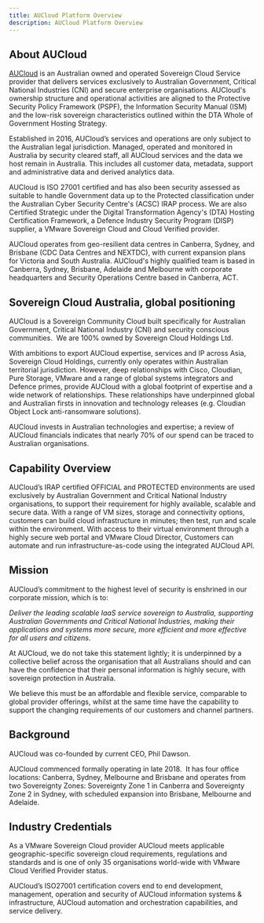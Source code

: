 ```yaml
---
title: AUCloud Platform Overview
description: AUCloud Platform Overview
---
```


## About AUCloud

[AUCloud](https://www.australiacloud.com.au/) is an Australian owned and operated Sovereign Cloud Service provider that delivers services exclusively to Australian Government, Critical National Industries (CNI) and secure enterprise organisations. AUCloud's ownership structure and operational activities are aligned to the Protective Security Policy Framework (PSPF), the Information Security Manual (ISM) and the low-risk sovereign characteristics outlined within the DTA Whole of Government Hosting Strategy.  
  
Established in 2016, AUCloud’s services and operations are only subject to the Australian legal jurisdiction. Managed, operated and monitored in Australia by security cleared staff, all AUCloud services and the data we host remain in Australia. This includes all customer data, metadata, support and administrative data and derived analytics data.  
  
AUCloud is ISO 27001 certified and has also been security assessed as suitable to handle Government data up to the Protected classification under the Australian Cyber Security Centre's (ACSC) IRAP process. We are also Certified Strategic under the Digital Transformation Agency's (DTA) Hosting Certification Framework, a Defence Industry Security Program (DISP) supplier, a VMware Sovereign Cloud and Cloud Verified provider.
  
AUCloud operates from geo-resilient data centres in Canberra, Sydney, and Brisbane (CDC Data Centres and NEXTDC), with current expansion plans for Victoria and South Australia. AUCloud's highly qualified team is based in Canberra, Sydney, Brisbane, Adelaide and Melbourne with corporate headquarters and Security Operations Centre based in Canberra, ACT.

## Sovereign Cloud Australia, global positioning  

AUCloud is a Sovereign Community Cloud built specifically for Australian Government, Critical National Industry (CNI) and security conscious communities.  We are 100% owned by Sovereign Cloud Holdings Ltd.

With ambitions to export AUCloud expertise, services and IP across Asia, Sovereign Cloud Holdings, currently only operates within Australian territorial jurisdiction. However, deep relationships with Cisco, Cloudian, Pure Storage, VMware and a range of global systems integrators and Defence primes, provide AUCloud with a global footprint of expertise and a wide network of relationships. These relationships have underpinned global and Australian firsts in innovation and technology releases (e.g. Cloudian Object Lock anti-ransomware solutions).

AUCloud invests in Australian technologies and expertise; a review of AUCloud financials indicates that nearly 70% of our spend can be traced to Australian organisations.

## Capability Overview

AUCloud’s IRAP certified OFFICIAL and PROTECTED environments are used exclusively by Australian Government and Critical National Industry organisations, to support their requirement for highly available, scalable and secure data. With a range of VM sizes, storage and connectivity options, customers can build cloud infrastructure in minutes; then test, run and scale within the environment. With access to their virtual environment through a highly secure web portal and VMware Cloud Director, Customers can automate and run infrastructure-as-code using the integrated AUCloud API.

## Mission

AUCloud’s commitment to the highest level of security is enshrined in our corporate mission, which is to:

_Deliver the leading scalable IaaS service sovereign to Australia, supporting Australian Governments and Critical National Industries, making their applications and systems more secure, more efficient and more effective for all users and citizens_.

At AUCloud, we do not take this statement lightly; it is underpinned by a collective belief across the organisation that all Australians should and can have the confidence that their personal information is highly secure, with sovereign protection in Australia.

We believe this must be an affordable and flexible service, comparable to global provider offerings, whilst at the same time have the capability to support the changing requirements of our customers and channel partners.

## Background

AUCloud was co-founded by current CEO, Phil Dawson.

AUCloud commenced formally operating in late 2018.  It has four office locations: Canberra, Sydney, Melbourne and Brisbane and operates from two Sovereignty Zones: Sovereignty Zone 1 in Canberra and Sovereignty Zone 2 in Sydney, with scheduled expansion into Brisbane, Melbourne and Adelaide.

## Industry Credentials

As a VMware Sovereign Cloud provider AUCloud meets applicable geographic-specific sovereign cloud requirements, regulations and standards and is one of only 35 organisations world-wide with VMware Cloud Verified Provider status.

AUCloud’s ISO27001 certification covers end to end development, management, operation and security of AUCloud information systems & infrastructure, AUCloud automation and orchestration capabilities, and service delivery.
